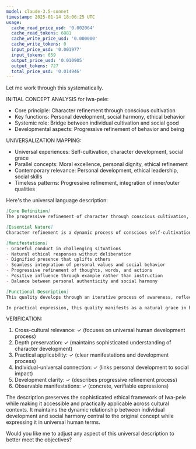 ```yaml
---
model: claude-3.5-sonnet
timestamp: 2025-01-14 18:06:25 UTC
usage:
  cache_read_price_usd: '0.002064'
  cache_read_tokens: 6881
  cache_write_price_usd: '0.000000'
  cache_write_tokens: 0
  input_price_usd: '0.001977'
  input_tokens: 659
  output_price_usd: '0.010905'
  output_tokens: 727
  total_price_usd: '0.014946'
---
```


Let me work through this systematically.

INITIAL CONCEPT ANALYSIS for Iwa-pele:
- Core principle: Character refinement through conscious cultivation
- Key functions: Personal development, social harmony, ethical behavior
- Systemic role: Bridge between individual cultivation and social good
- Developmental aspects: Progressive refinement of behavior and being

UNIVERSALIZATION MAPPING:
- Universal experiences: Self-cultivation, character development, social grace
- Parallel concepts: Moral excellence, personal dignity, ethical refinement
- Contemporary relevance: Personal development, ethical leadership, social skills
- Timeless patterns: Progressive refinement, integration of inner/outer qualities

Here's the universal language description:

```markdown
[Core Definition]
The progressive refinement of character through conscious cultivation, manifesting as graceful conduct, ethical behavior, and dignified presence. This quality represents the integration of inner development with outer expression, creating harmony between personal excellence and social contribution.

[Essential Nature]
Character refinement is a dynamic process of conscious self-cultivation that transforms both inner qualities and outer behavior. It operates through consistent attention to one's conduct, thoughts, and impact on others, gradually developing a natural grace that flows from deep ethical understanding rather than mere social conditioning. This refinement process integrates moral wisdom with practical action, personal dignity with social responsibility, and individual development with communal harmony.

[Manifestations]
- Graceful conduct in challenging situations
- Natural ethical responses without deliberation
- Dignified presence that uplifts others
- Seamless integration of personal values and social behavior
- Progressive refinement of thoughts, words, and actions
- Positive influence through example rather than instruction
- Balance between personal authenticity and social harmony

[Functional Description]
This quality develops through an iterative process of awareness, reflection, and conscious choice in daily interactions. Each situation becomes an opportunity for refinement, where immediate reactions are gradually replaced by considered responses aligned with deeper values. The development process integrates external feedback with internal reflection, creating an upward spiral of personal growth and ethical maturity.

In practical expression, this quality manifests as a natural grace in handling complex social situations, consistent ethical behavior even under pressure, and the ability to maintain personal dignity while contributing to collective harmony. It creates a ripple effect, where one's refined character naturally elevates the conduct of others and contributes to the ethical climate of the entire community. The result is leadership through example and the ability to navigate social complexity with both wisdom and grace.
```

VERIFICATION:
1. Cross-cultural relevance: ✓ (focuses on universal human development process)
2. Depth preservation: ✓ (maintains sophisticated understanding of character development)
3. Practical applicability: ✓ (clear manifestations and development process)
4. Individual-universal connection: ✓ (links personal development to social impact)
5. Development clarity: ✓ (describes progressive refinement process)
6. Observable manifestations: ✓ (concrete, verifiable expressions)

The description preserves the sophisticated ethical framework of Iwa-pele while making it accessible and practically applicable across cultural contexts. It maintains the dynamic relationship between individual development and social harmony central to the original concept while expressing it in universal human terms.

Would you like me to adjust any aspect of this universal description to better meet the objectives?